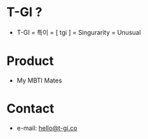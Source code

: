 <link href="custom.css" rel="stylesheet"></link>
<script src="https://rawcdn.githack.com/oscarmorrison/md-page/master/md-page.js"></script>

# T-GI ?
- T-GI = 특이 = [ tgi ] = Singurarity = Unusual

# Product
- My MBTI Mates

# Contact
- e-mail: hello@t-gi.co